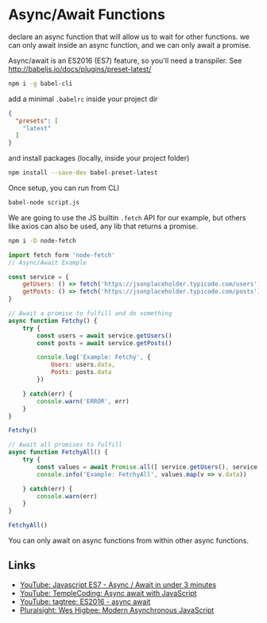 # Async/Await Functions
declare an async function that will allow us to wait for other functions. we can only await inside an async function, and we can only await a promise.

Async/await is an ES2016 (ES7) feature, so you'll need a transpiler. See http://babeljs.io/docs/plugins/preset-latest/

```bash
npm i -g babel-cli
```
add a minimal `.babelrc` inside your project dir

```json
{
  "presets": [
    "latest"
  ]
}
```

and install packages (locally, inside your project folder)

```bash
npm install --save-dev babel-preset-latest
```

Once setup, you can run from CLI 

```bash
babel-node script.js
```

We are going to use the JS builtin `.fetch` API for our example, but others like axios can also be used, any lib that returns a promise.

```bash
npm i -D node-fetch
```

```javascript
import fetch form 'node-fetch'
// Async/Await Example

const service = {
	getUsers: () => fetch('https://jsonplaceholder.typicode.com/users'),
	getPosts: () => fetch('https://jsonplaceholder.typicode.com/posts')
}

// Await a promise to fulfill and do something
async function Fetchy() {
	try {
		const users = await service.getUsers()
		const posts = await service.getPosts()

		console.log('Example: Fetchy', {
			Users: users.data,
			Posts: posts.data
		})

	} catch(err) {
		console.warn('ERROR', err)
	}
}

Fetchy()

// Await all promises to fulfill
async function FetchyAll() {
	try	{
		const values = await Promise.all([ service.getUsers(), service.getPosts() ])
		console.info('Example: FetchyAll', values.map(v => v.data))

	} catch(err) {
		console.warn(err)
	}
}

FetchyAll()
```

You can only await on async functions from within other async functions.

Links
---
- [YouTube: Javascript ES7 - Async / Await in under 3 minutes](https://www.youtube.com/watch?v=COKdtOgopWQ)
- [YouTube: TempleCoding: Async await with JavaScript](https://www.youtube.com/watch?v=hKXf04ENvLM)
- [YouTube: tagtree: ES2016 - async await](https://www.youtube.com/watch?v=D0fn9sW93ko)
- [Pluralsight: Wes Higbee: Modern Asynchronous JavaScript](https://www.pluralsight.com/courses/javascript-asynchronous-modern)